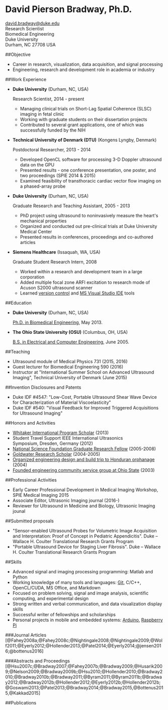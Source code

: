 # David Pierson Bradway, Ph.D.  


<david.bradway@duke.edu>  
Research Scientist  
Biomedical Engineering  
Duke University  
Durham, NC 27708 USA  

##Objective

*   Career in research, visualization, data acquisition, and signal processing
*   Engineering, research and development role in academia or industry

##Work Experience

*   **Duke University** (Durham, NC, USA)

    Research Scientist, 2014 - present

    -   Managing clinical trials on Short-Lag Spatial Coherence (SLSC) imaging in fetal clinic
    -   Working with graduate students on their dissertation projects
    -   Contributed to several grant applications, one of which was successfully funded by the NIH

*   **Technical University of Denmark (DTU)** (Kongens Lyngby, Denmark)

    Postdoctoral Researcher, 2013 - 2014

    -   Developed OpenCL software for processing 3-D Doppler ultrasound data on the GPU
    -   Presented results - one conference presentation, one poster, and two proceedings (SPIE 2014 & 2015)
    -   Examined feasibility of transthoracic cardiac vector flow imaging on a phased-array probe

*   **Duke University** (Durham, NC, USA)

    Graduate Research and Teaching Assistant, 2005 - 2013

    -   PhD project using ultrasound to noninvasively measure the heart's mechanical properties
    -   Organized and conducted out pre-clinical trials at Duke University Medical Center
    -   Presented results in conferences, proceedings and co-authored articles

*   **Siemens Healthcare** (Issaquah, WA, USA)

    Graduate Student Research Intern, 2008

    -   Worked within a research and development team in a large corporation
    -   Added multiple focal zone ARFI excitation to research mode of Acuson S2000 ultrasound scanner
    -   Learned [version control](http://www-03.ibm.com/software/products/en/clearcase) and [MS Visual Studio IDE](http://www.visualstudio.com/) tools

##Education

*   **Duke University** (Durham, NC, USA)

    [Ph.D. in Biomedical Engineering](http://bme.duke.edu/grad), May 2013.

*   **The Ohio State University (OSU)** (Columbus, OH, USA)

    [B.S. in Electrical and Computer Engineering](http://ece.osu.edu/futurestudents/undergrad), June 2005.

##Teaching

*   Ultrasound module of Medical Physics 731 (2015, 2016)
*   Guest lecturer for Biomedical Engineering 590 (2016)
*   Instructor at "International Summer School on Advanced Ultrasound Imaging", Technical University of Denmark (June 2015)

##Invention Disclosures and Patents

*   Duke IDF #4547: "Low-Cost, Portable Ultrasound Shear Wave Device for Characterization of Material Viscoelasticity" 
*   Duke IDF #540: "Visual Feedback for Improved Triggered Acquisitions for Ultrasound Imaging"

##Honors and Activities

*   [Whitaker International Program Scholar](http://www.whitaker.org/grants/fellows-scholars)  (2013)
*   Student Travel Support IEEE International Ultrasonics Symposium, Dresden, Germany (2012)
*   [National Science Foundation Graduate Research Fellow](http://www.nsfgrfp.org/) (2005-2008)
*   [Goldwater Research Scholar](https://goldwater.scholarsapply.org/) (2004-2005)
*   [Organized engineering design and build trip to Honduran orphanage](http://www.montanadeluz.org/) (2004)
*   [Founded engineering community service group at Ohio State](http://ecos.osu.edu/) (2003)

##Professional Activities

*   Early Career Professional Development in Medical Imaging Workshop, SPIE Medical Imaging 2015
*   Associate Editor, Ultrasonic Imaging journal (2016-)
*   Reviewer for Ultrasound in Medicine and Biology, Ultrasonic Imaging jounal

##Submitted proposals

*   "Sensor-enabled Ultrasound Probes for Volumetric Image Acquisition and Interpretation: Proof of Concept in Pediatric Appendicitis". Duke – Wallace H. Coulter Translational Research Grants Program
*   "Portable Ultrasound Device for Staging Liver Fibrosis". Duke – Wallace H. Coulter Translational Research Grants Program

##Skills
*   Advanced signal and imaging processing programming: Matlab and Python
*   Working knowledge of many tools and languages: [Git](http://git-scm.com/), C/C++, OpenCL/CUDA, MS Office, and Markdown
*   Focused on problem solving, signal and image analysis, scientific computing, and experimental design
*   Strong written and verbal communication, and data visualization display skills
*   Successful writer of fellowships and scholarships
*   Personal projects in mobile and embedded systems: [Arduino](http://www.arduino.cc/), [Raspberry Pi](http://www.raspberrypi.org/)

###Journal Articles
[@Fahey2008a;@Fahey2008c;@Nightingale2008;@Nightingale2009;@Wolf2011;@Eyerly2012;@Hollender2013;@Patel2014;@Eyerly2014;@jensen2016;@bottenus2016]

###Abstracts and Proceedings
[@Hsu2007c;@Bradway2007;@Fahey2007b;@Bradway2009;@Husarik2009;@Nelson2009;@Bradway2009b;@Hsu2010;@Hollender2010;@Bradway2010;@Bradway2010b;@Bradway2011;@Byram2011;@Byram2011b;@Bradway2012;@Bradway2012b;@Hollender2012;@Eyerly2012b;@Hollender2012b;@Goswami2013;@Patel2013;@Bradway2014;@Bradway2015,@Bottenus2015,@Kakkad2015]

##Publications
